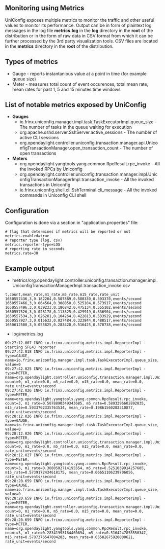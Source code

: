## Monitoring using Metrics

UniConfig exposes multiple metrics to monitor the traffic and other useful values to monitor its performance.
Output can be in form of plaintext log messages in the log file **metrics.log** in the **log** directory in the **root** of the distribution
or in the form of raw data in CSV format from which it can be further processed by the 3rd party visualization tools.
CSV files are located in the **metrics** directory in the **root** of the distribution.

## Types of metrics
- Gauge - reports instantanious value at a point in time (for example queue size)
- Meter - measures total count of event occurences, total mean rate, mean rates for past 1, 5 and 15 minutes time windows 

## List of notable metrics exposed by UniConfig

- **Gauges**
    - io.frinx.uniconfig.manager.impl.task.TaskExecutorImpl.queue_size - The number of tasks in the queue waiting for execution
    - org.apache.sshd.server.SshServer.active_sessions - The number of active CLI sessions
    - org.opendaylight.controller.uniconfig.transaction.manager.api.UniconfigTransactionManager.open_transaction_count - The number of open transactions
- **Meters**
    - org.opendaylight.yangtools.yang.common.RpcResult.rpc_invoke - All the invoked RPCs by Uniconfig
    - org.opendaylight.controller.uniconfig.transaction.manager.impl.UniconfigTransactionManagerImpl.transaction_invoke - All the invoked transactions in Uniconfig
    - io.frinx.uniconfig.shell.cli.SshTerminal.cli_message - All the invoked commands in Uniconfig CLI shell

## Configuration

Configuration is done via a section in "application.properties" file:

```properties
# flag that determines if metrics will be reported or not
metrics.enabled=true
# reporter type (log, csv)
metrics.reporter-type=LOG
# reporting rate in seconds
metrics.rate=30
```

## Example output

- metrics/org.opendaylight.controller.uniconfig.transaction.manager.impl.UniconfigTransactionManagerImpl.transaction_invoke.csv

```csv
t,count,mean_rate,m1_rate,m5_rate,m15_rate,rate_unit
1650557436,3,0.182204,0.507889,0.580330,0.593370,events/second
1650557466,3,0.064564,0.308050,0.525104,0.573917,events/second
1650557496,3,0.039233,0.186842,0.475134,0.555102,events/second
1650557526,3,0.028178,0.113325,0.429919,0.536904,events/second
1650557534,3,0.026281,0.104264,0.422813,0.533929,events/second
1650557927,3,0.015632,0.027484,0.323844,0.488517,events/second
1650612500,3,0.055825,0.283420,0.516425,0.570738,events/second
```

- log/metrics.log

```log
09:27:12.007 INFO io.frinx.uniconfig.metrics.impl.ReporterImpl - Starting SFL4J reporter
09:27:42.018 INFO io.frinx.uniconfig.metrics.impl.ReporterImpl - type=GAUGE, name=io.frinx.uniconfig.manager.impl.task.TaskExecutorImpl.queue_size, value=0
09:27:42.025 INFO io.frinx.uniconfig.metrics.impl.ReporterImpl - type=METER, name=org.opendaylight.controller.uniconfig.transaction.manager.impl.UniconfigTransactionManagerImpl.transaction_invoke, count=0, m1_rate=0.0, m5_rate=0.0, m15_rate=0.0, mean_rate=0.0, rate_unit=events/second
09:27:42.026 INFO io.frinx.uniconfig.metrics.impl.ReporterImpl - type=METER, name=org.opendaylight.yangtools.yang.common.RpcResult.rpc_invoke, count=3, m1_rate=0.5078890349343685, m5_rate=0.5803296602892035, m15_rate=0.5933702335763534, mean_rate=0.19861560202310877, rate_unit=events/second
09:28:12.026 INFO io.frinx.uniconfig.metrics.impl.ReporterImpl - type=GAUGE, name=io.frinx.uniconfig.manager.impl.task.TaskExecutorImpl.queue_size, value=0
09:28:12.026 INFO io.frinx.uniconfig.metrics.impl.ReporterImpl - type=METER, name=org.opendaylight.controller.uniconfig.transaction.manager.impl.UniconfigTransactionManagerImpl.transaction_invoke, count=0, m1_rate=0.0, m5_rate=0.0, m15_rate=0.0, mean_rate=0.0, rate_unit=events/second
09:28:12.027 INFO io.frinx.uniconfig.metrics.impl.ReporterImpl - type=METER, name=org.opendaylight.yangtools.yang.common.RpcResult.rpc_invoke, count=3, m1_rate=0.3080502714195554, m5_rate=0.5251039914257685, m15_rate=0.5739172434618175, mean_rate=0.06651106239706056, rate_unit=events/second
09:28:20.659 INFO io.frinx.uniconfig.metrics.impl.ReporterImpl - type=GAUGE, name=io.frinx.uniconfig.manager.impl.task.TaskExecutorImpl.queue_size, value=0
09:28:20.659 INFO io.frinx.uniconfig.metrics.impl.ReporterImpl - type=METER, name=org.opendaylight.controller.uniconfig.transaction.manager.impl.UniconfigTransactionManagerImpl.transaction_invoke, count=0, m1_rate=0.0, m5_rate=0.0, m15_rate=0.0, mean_rate=0.0, rate_unit=events/second
09:28:20.659 INFO io.frinx.uniconfig.metrics.impl.ReporterImpl - type=METER, name=org.opendaylight.yangtools.yang.common.RpcResult.rpc_invoke, count=3, m1_rate=0.28341993164460894, m5_rate=0.5164247858550347, m15_rate=0.5707376547004283, mean_rate=0.05582675920800621, rate_unit=events/second
```